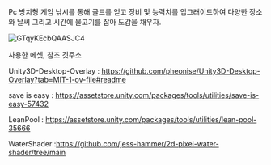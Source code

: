 Pc 방치형 게임
낚시를 통해 골드를 얻고 장비 및 능력치를 업그래이드하여 다양한 장소와 날씨 그리고 시간에 물고기를 잡아 도감을 채우자.


![GTqyKEcbQAASJC4](https://github.com/user-attachments/assets/7032ea08-d338-4fa5-943f-c98081b6641b)


사용한 에셋, 참조 깃주소

Unity3D-Desktop-Overlay :  https://github.com/pheonise/Unity3D-Desktop-Overlay?tab=MIT-1-ov-file#readme

save is easy : https://assetstore.unity.com/packages/tools/utilities/save-is-easy-57432

LeanPool : https://assetstore.unity.com/packages/tools/utilities/lean-pool-35666

WaterShader :https://github.com/jess-hammer/2d-pixel-water-shader/tree/main
